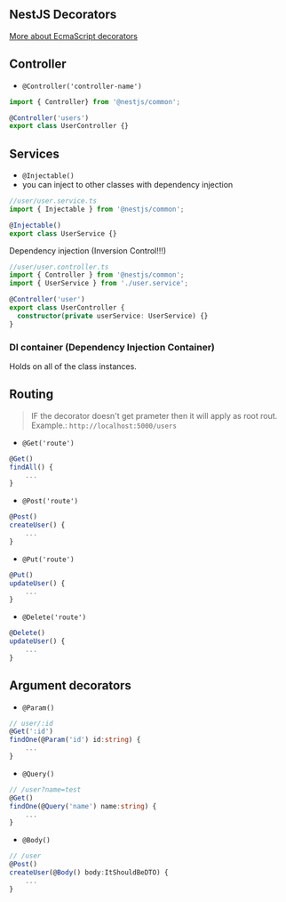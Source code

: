 ## NestJS Decorators

[More about EcmaScript decorators](https://medium.com/google-developers/exploring-es7-decorators-76ecb65fb841)

## Controller

- ```@Controller('controller-name')```

```ts
import { Controller} from '@nestjs/common';

@Controller('users')
export class UserController {}
```

## Services

- ```@Injectable()```
- you can inject to other classes with dependency injection
  
```ts
//user/user.service.ts
import { Injectable } from '@nestjs/common';

@Injectable()
export class UserService {}
```

Dependency injection (Inversion Control!!!)
```ts
//user/user.controller.ts
import { Controller } from '@nestjs/common';
import { UserService } from './user.service';

@Controller('user')
export class UserController {
  constructor(private userService: UserService) {}
}
```

### DI container (Dependency Injection Container)
Holds on all of the class instances.

## Routing

> IF the decorator doesn't get prameter then it will apply as root rout. Example.: ```http://localhost:5000/users```

- ```@Get('route')```

```ts
@Get()
findAll() {
    ...
}
```

- ```@Post('route')```

```ts
@Post()
createUser() {
    ...
}
```

- ```@Put('route')```

```ts
@Put()
updateUser() {
    ...
}
```

- ```@Delete('route')```

```ts
@Delete()
updateUser() {
    ...
}
```

## Argument decorators

- ```@Param()```

```ts
// user/:id
@Get(':id')
findOne(@Param('id') id:string) {
    ...
}
```

- ```@Query()```

```ts
// /user?name=test
@Get()
findOne(@Query('name') name:string) {
    ...
}
```

- ```@Body()```

```ts
// /user
@Post()
createUser(@Body() body:ItShouldBeDTO) {
    ...
}
```
  
